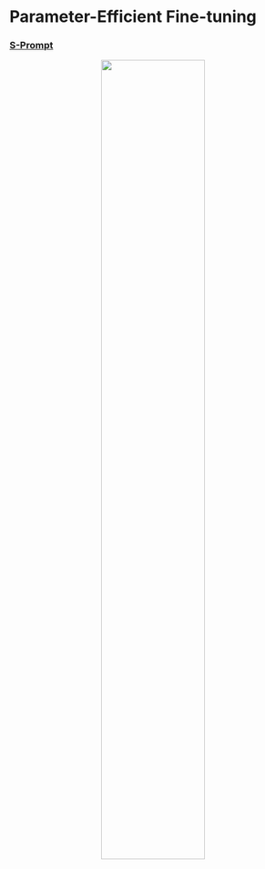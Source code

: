 # Parameter-Efficient Fine-tuning

### [S-Prompt](https://arxiv.org/pdf/2207.12819.pdf)

<div align="center">
<img src="peft.assets/s-prompt.png" width="60%">
</div>

